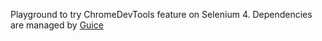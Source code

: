 Playground to try ChromeDevTools feature on Selenium 4. Dependencies are managed by [Guice](https://github.com/google/guice)
